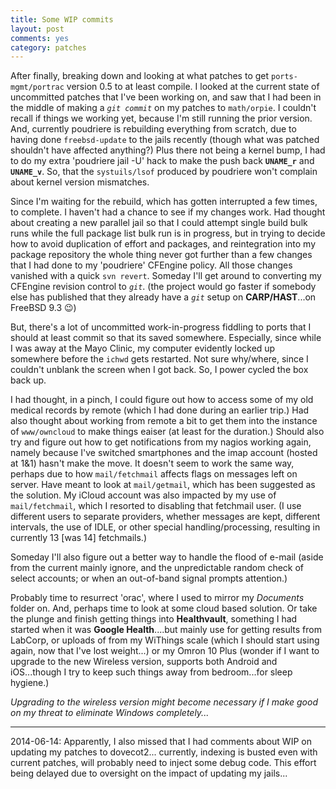 ```yaml
---
title: Some WIP commits
layout: post
comments: yes
category: patches
---
```


After finally, breaking down and looking at what patches to get `ports-mgmt/portrac` version 0.5 to at least compile.  I
looked at the current state of uncommitted patches that I've been working on, and saw that I had been in the middle of
making a *`git commit`* on my patches to `math/orpie`.  I couldn't recall if things we working yet, because I'm still running
the prior version.  And, currently poudriere is rebuilding everything from scratch, due to having done `freebsd-update` to
the jails recently (though what was patched shouldn't have affected anything?)  Plus there not being a kernel bump, I had
to do my extra 'poudriere jail -U' hack to make the push back **`UNAME_r`** and **`UNAME_v`**.  So, that the `systuils/lsof`
produced by poudriere won't complain about kernel version mismatches.

Since I'm waiting for the rebuild, which has gotten interrupted a few times, to complete.  I haven't had a chance to see
if my changes work.  Had thought about creating a new parallel jail so that I could attempt single build bulk runs while the
full package list bulk run is in progress, but in trying to decide how to avoid duplication of effort and packages, and
reintegration into my package repository the whole thing never got further than a few changes that I had done to my
'poudriere' CFEngine policy.  All those changes vanished with a quick `svn revert`.  Someday I'll get around to converting
my CFEngine revision control to *`git`*. (the project would go faster if somebody else has published that they already have
a *`git`* setup on **CARP/HAST**...on FreeBSD 9.3 :wink:)

But, there's a lot of uncommitted work-in-progress fiddling to ports that I should at least commit so that its saved
somewhere.  Especially, since while I was away at the Mayo Clinic, my computer evidently locked up somewhere before the
`ichwd` gets restarted.  Not sure why/where, since I couldn't unblank the screen when I got back.  So, I power cycled the
box back up.

I had thought, in a pinch, I could figure out how to access some of my old medical records by remote (which I had done
during an earlier trip.)  Had also thought about working from remote a bit to get them into the instance of `www/owncloud`
to make things eaiser (at least for the duration.)  Should also try and figure out how to get notifications from my nagios
working again, namely because I've switched smartphones and the imap account (hosted at 1&1) hasn't make the move.  It
doesn't seem to work the same way, perhaps due to how `mail/fetchmail` affects flags on messages left on server.  Have
meant to look at `mail/getmail`, which has been suggested as the solution.  My iCloud account was also impacted by my use
of `mail/fetchmail`, which I resorted to disabling that fetchmail user.  (I use different users to separate providers,
whether messages are kept, different intervals, the use of IDLE, or other special handling/processing, resulting in
currently 13 [was 14] fetchmails.)

Someday I'll also figure out a better way to handle the flood of e-mail (aside from the current mainly ignore, and the
unpredictable random check of select accounts; or when an out-of-band signal prompts attention.)

Probably time to resurrect 'orac', where I used to mirror my *Documents* folder on.  And, perhaps time to look at some
cloud based solution.  Or take the plunge and finish getting things into **Healthvault**, something I had started when it
was **Google Health**....but mainly use for getting results from LabCorp, or uploads of from my WiThings scale (which I
should start using again, now that I've lost weight...) or my Omron 10 Plus (wonder if I want to upgrade to the new Wireless version, supports both Android and iOS...though I try to keep such things away from bedroom...for sleep hygiene.)

*Upgrading to the wireless version might become necessary if I make good on my threat to eliminate Windows completely...*

------

2014-06-14: Apparently, I also missed that I had comments about WIP on updating my patches to dovecot2... currently,
indexing is busted even with current patches, will probably need to inject some debug code.  This effort being delayed due
to oversight on the impact of updating my jails...
